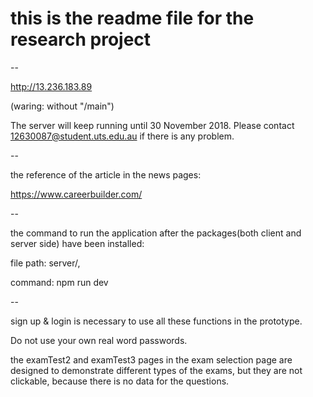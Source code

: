 # this is the readme file for the research project
--

http://13.236.183.89     

(waring: without "/main")


The server will keep running until 30 November 2018. Please contact 12630087@student.uts.edu.au if there is any problem.

--

the reference of the article in the news pages:

https://www.careerbuilder.com/

--

the command to run the application after the packages(both client and server side) have been installed: 

file path: server/,

command: npm run dev

--

sign up & login is necessary to use all these functions in the prototype.

Do not use your own real word passwords.

the examTest2 and examTest3 pages in the exam selection page are designed to demonstrate different types of the exams, but they are not clickable, because there is no data for the questions.
 